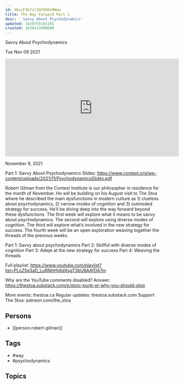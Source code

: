 ```yaml
---
id: XbxiF3b7zlImFQhDvMWww
title: The Way Forward Part 1
desc: ' Savvy About Psychodynamics'
updated: 1639759165165
created: 1636412400000
---
```



 Savvy About Psychodynamics

Tue Nov 09 2021

<iframe width="560" height="315" src="https://www.youtube.com/embed/0Ij1INQHisw" title="The Way Forward Part 1: Savvy About Psychodynamics w/ Robert Gilman" frameborder="0" allow="accelerometer; autoplay; clipboard-write; encrypted-media; gyroscope; picture-in-picture" allowfullscreen ></iframe>

November 9, 2021

Part 1: Savvy About Psychodynamics
Slides: https://www.context.org/wp-content/uploads/2021/11/PsychodynamicsSlides.pdf

Robert Gilman from the Context Institute is our philosopher in residence for the month of November. He will be building on his August visit to The Stoa where he described the main dysfunctions in modern culture as 1) clueless about psychodynamics, 2) narrow modes of cognition and 3) outmoded strategy for success. He’ll be diving deep into the way forward beyond these dysfunctions. The first week will explore what it means to be savvy about psychodynamics. The second will explore using diverse modes of cognition. The third will explore what’s involved in the new strategy for success. The fourth week will be an open exploration weaving together the threads of the previous weeks.

Part 1: Savvy about psychodynamics
Part 2: Skillful with diverse modes of cognition
Part 3: Adept at the new strategy for success
Part 4: Weaving the threads

Full playlist: https://www.youtube.com/playlist?list=PLoZ5e3aD_LuRNhHh6dXsgT3bU8AAfDA7m

Why are the YouTube comments disabled? Answer: https://thestoa.substack.com/p/stoic-punk-or-why-you-should-stop

More events: thestoa.ca
Regular updates: thestoa.substack.com
Support The Stoa: patreon.com/the_stoa

## Persons

- [[person.robert-gilman]]

## Tags

- #way
- #psychodynamics

## Topics



